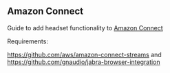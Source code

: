 ## Amazon Connect

Guide to add headset functionality to [Amazon Connect](https://aws.amazon.com/connect/)

Requirements:

https://github.com/aws/amazon-connect-streams
and
https://github.com/gnaudio/jabra-browser-integration


